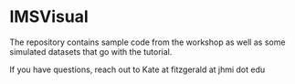 # IMSVisual
The repository contains sample code from the workshop as well as some simulated datasets that go with the tutorial. 

If you have questions, reach out to Kate at fitzgerald at jhmi dot edu

